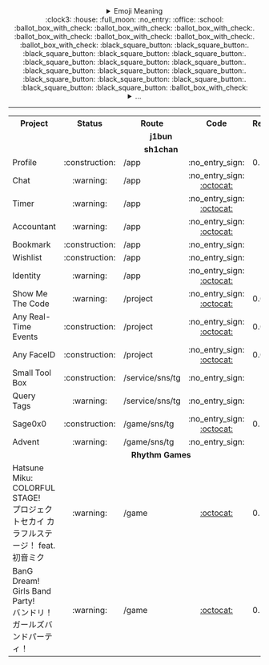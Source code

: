 <!--
Emoji: https://gist.github.com/rxaviers/7360908
-->

<div align="center">
    <details>
        <summary>Emoji Meaning</summary>
        <table>
            <tr>
                <th>Emoji</th>
                <th>Meaning</th>
            </tr>
            <tr>
                <td>:clock3:</td>
                <td>MSK+3</td>
            </tr>
            <tr>
                <td>:clock9:</td>
                <td>GMT+9</td>
            </tr>
            <tr>
                <td>:ballot_box_with_check:</td>
                <td>Busy Time</td>
            </tr>
            <tr>
                <td>:white_square_button:</td>
                <td>Free Time</td>
            </tr>
            <tr>
                <td>:office:</td>
                <td>Working</td>
            </tr>
            <tr>
                <td>:house:</td>
                <td>Home Alone</td>
            </tr>
            <tr>
                <td>:school:</td>
                <td>Studying in School</td>
            </tr>
            <tr>
                <td>:full_moon:</td>
                <td>Sleeping</td>
            </tr>
            <tr>
                <td>:no_entry:</td>
                <td>Without</td>
            </tr>
            <tr>
                <td>:no_entry_sign:</td>
                <td>Private</td>
            </tr>
            <tr>
                <td>:octocat:</td>
                <td>Public Link</td>
            </tr>
            <tr>
                <td>:construction:</td>
                <td>Scheduled</td>
            </tr>
            <tr>
                <td>:warning:</td>
                <td>Archived</td>
            </tr>
        </table>
    </details>
</div>

<div align="center">
    <div align="center">:clock3: :house: :full_moon: :no_entry: :office: :school: <br />
        :ballot_box_with_check:
        :ballot_box_with_check:
        :ballot_box_with_check:.
        :ballot_box_with_check:
        :ballot_box_with_check:
        :ballot_box_with_check:.
        :ballot_box_with_check:
        :black_square_button:
        :black_square_button:.
        :black_square_button:
        :black_square_button:
        :black_square_button:.
        :black_square_button:
        :black_square_button:
        :black_square_button:.
        :black_square_button:
        :black_square_button:
        :black_square_button:.
        :black_square_button:
        :black_square_button:
        :black_square_button:.
        :black_square_button:
        :black_square_button:
        :ballot_box_with_check:
    </div>
    <details>
        <summary>...</summary>
        <div align="center">:clock3: :office: 08.00 - 17.00<br />
            :black_square_button:
            :black_square_button:
            :black_square_button:.
            :black_square_button:
            :black_square_button:
            :black_square_button:.
            :black_square_button:
            :ballot_box_with_check:
            :ballot_box_with_check:.
            :ballot_box_with_check:
            :ballot_box_with_check:
            :ballot_box_with_check:.
            :ballot_box_with_check:
            :ballot_box_with_check:
            :ballot_box_with_check:.
            :ballot_box_with_check:
            :ballot_box_with_check:
            :black_square_button:.
            :black_square_button:
            :black_square_button:
            :black_square_button:.
            :black_square_button:
            :black_square_button:
            :black_square_button:
        </div>
        <div align="center">:clock3: :office: 10.00 - 19.00<br />
            :black_square_button:
            :black_square_button:
            :black_square_button:.
            :black_square_button:
            :black_square_button:
            :black_square_button:.
            :black_square_button:
            :black_square_button:
            :black_square_button:.
            :ballot_box_with_check:
            :ballot_box_with_check:
            :ballot_box_with_check:.
            :ballot_box_with_check:
            :ballot_box_with_check:
            :ballot_box_with_check:.
            :ballot_box_with_check:
            :ballot_box_with_check:
            :ballot_box_with_check:.
            :ballot_box_with_check:
            :black_square_button:
            :black_square_button:.
            :black_square_button:
            :black_square_button:
            :black_square_button:
        </div>
        <div align="center">:clock9: :school: 08.30 - 12.40<br />
            :black_square_button:
            :black_square_button:
            :black_square_button:.
            :ballot_box_with_check:
            :ballot_box_with_check:
            :ballot_box_with_check:.
            :ballot_box_with_check:
            :ballot_box_with_check:
            :black_square_button:.
            :black_square_button:
            :black_square_button:
            :black_square_button:.
            :black_square_button:
            :black_square_button:
            :black_square_button:.
            :black_square_button:
            :black_square_button:
            :black_square_button:.
            :black_square_button:
            :black_square_button:
            :black_square_button:.
            :black_square_button:
            :black_square_button:
            :black_square_button:
        </div>
        <div align="center">:clock9: :school: 13.00 - 17.00<br />
            :black_square_button:
            :black_square_button:
            :black_square_button:.
            :black_square_button:
            :black_square_button:
            :black_square_button:.
            :black_square_button:
            :ballot_box_with_check:
            :ballot_box_with_check:.
            :ballot_box_with_check:
            :ballot_box_with_check:
            :ballot_box_with_check:.
            :black_square_button:
            :black_square_button:
            :black_square_button:.
            :black_square_button:
            :black_square_button:
            :black_square_button:.
            :black_square_button:
            :black_square_button:
            :black_square_button:.
            :black_square_button:
            :black_square_button:
            :black_square_button:
        </div>
        <div align="center">:clock3: :office: :school: :no_entry: :house: :full_moon:<br />
            :black_square_button:
            :black_square_button:
            :black_square_button:.
            :ballot_box_with_check:
            :ballot_box_with_check:
            :ballot_box_with_check:.
            :ballot_box_with_check:
            :ballot_box_with_check:
            :ballot_box_with_check:.
            :ballot_box_with_check:
            :ballot_box_with_check:
            :ballot_box_with_check:.
            :ballot_box_with_check:
            :ballot_box_with_check:
            :ballot_box_with_check:.
            :ballot_box_with_check:
            :ballot_box_with_check:
            :ballot_box_with_check:.
            :ballot_box_with_check:
            :black_square_button:
            :black_square_button:.
            :black_square_button:
            :black_square_button:
            :black_square_button:
        </div>
    </details>
</div>

---

<!--
Table Structure: https://github.com/seefs001/xox
-->

<table align="center">
    <tr>
        <th>Project</th>
        <th>Status</th>
        <th>Route</th>
        <th>Code</th>
        <th>Release</th>
        <th>Host</th>
    </tr>
    <tr>
        <td colspan="6" align="center"><strong>j1bun</strong></td>
    </tr>
    <tr>
        <td colspan="6" align="center"><strong>sh1chan</strong></td>
    </tr>
    <tr>
        <td>Profile</td>
        <td align="center">:construction:</td>
        <td>/app</td>
        <td align="center">:no_entry_sign:</td>
        <td>0.1.0</td>
        <td></td>
    </tr>
    <tr>
        <td>Chat</td>
        <td align="center">:warning:</td>
        <td>/app</td>
        <td align="center">:no_entry_sign: <a href="https://github.com/sh1chan/chat">:octocat:</a></td>
        <td></td>
        <td></td>
    </tr>
    <tr>
        <td>Timer</td>
        <td align="center">:warning:</td>
        <td>/app</td>
        <td align="center">:no_entry_sign: <a href="https://github.com/sh1chan/timer">:octocat:</a></td>
        <td></td>
        <td></td>
    </tr>
    <tr>
        <td>Accountant</td>
        <td align="center">:warning:</td>
        <td>/app</td>
        <td align="center">:no_entry_sign: <a href="https://github.com/yotsuba-na/accountant">:octocat:</a></td>
        <td></td>
        <td></td>
    </tr>
    <tr>
        <td>Bookmark</td>
        <td align="center">:construction:</td>
        <td>/app</td>
        <td align="center">:no_entry_sign:</td>
        <td></td>
        <td></td>
    </tr>
    <tr>
        <td>Wishlist</td>
        <td align="center">:construction:</td>
        <td>/app</td>
        <td align="center">:no_entry_sign:</td>
        <td></td>
        <td></td>
    </tr>
    <tr>
        <td>Identity</td>
        <td align="center">:warning:</td>
        <td>/app</td>
        <td align="center">:no_entry_sign: <a href="https://github.com/j1bun/identity">:octocat:</a></td>
        <td></td>
        <td></td>
    </tr>
    <tr>
        <td>Show Me The Code</td>
        <td align="center">:warning:</td>
        <td>/project</td>
        <td align="center">:no_entry_sign: <a href="https://github.com/sh1chan/ShowMeTheCode">:octocat:</a></td>
        <td>0.0.1</td>
        <td></td>
    </tr>
    <tr>
        <td>Any Real-Time Events</td>
        <td align="center">:construction:</td>
        <td>/project</td>
        <td align="center">:no_entry_sign: <a href="https://github.com/sh1chan/AnyRealTimeEvents">:octocat:</a></td>
        <td>0.0.1</td>
        <td></td>
    </tr>
    <tr>
        <td>Any FaceID</td>
        <td align="center">:construction:</td>
        <td>/project</td>
        <td align="center">:no_entry_sign: <a href="https://github.com/sh1chan/AnyFaceID">:octocat:</a></td>
        <td>0.0.1</td>
        <td></td>
    </tr>
    <tr>
        <td>Small Tool Box</td>
        <td align="center">:construction:</td>
        <td>/service/sns/tg</td>
        <td align="center">:no_entry_sign:</td>
        <td></td>
        <td></td>
    </tr>
    <tr>
        <td>Query Tags</td>
        <td align="center">:warning:</td>
        <td>/service/sns/tg</td>
        <td align="center">:no_entry_sign:</td>
        <td></td>
        <td></td>
    </tr>
    <tr>
        <td>Sage0x0</td>
        <td align="center">:construction:</td>
        <td>/game/sns/tg</td>
        <td align="center">:no_entry_sign: <a href="https://github.com/sh1chan/Sage0x0">:octocat:</a></td>
        <td>0.1.0</td>
        <td></td>
    </tr>
    <tr>
        <td>Advent</td>
        <td align="center">:warning:</td>
        <td>/game/sns/tg</td>
        <td align="center">:no_entry_sign:</td>
        <td></td>
        <td></td>
    </tr>
    <tr>
        <td colspan="6" align="center"><strong>Rhythm Games</strong></td>
    </tr>
    <tr>
        <td>
            <span>Hatsune Miku: COLORFUL STAGE!</span><br />
            <span>プロジェクトセカイ カラフルステージ！ feat. 初音ミク</span>
        </td>
        <td align="center">:warning:</td>
        <td>/game</td>
        <td align="center"><a href="https://github.com/aintp3d0/rythm-games">:octocat:</a></td>
        <td>0.1.0</td>
        <td></td>
    </tr>
    <tr>
        <td>
            <span>BanG Dream! Girls Band Party!</span><br />
            <span>バンドリ！ ガールズバンドパーティ！</span>
        </td>
        <td align="center">:warning:</td>
        <td>/game</td>
        <td align="center"><a href="https://github.com/aintp3d0/BangDream-archive">:octocat:</a></td>
        <td>0.1.0</td>
        <td></td>
    </tr>
</table>
